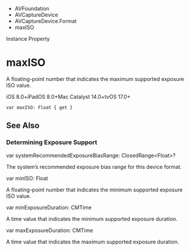 

- AVFoundation
- AVCaptureDevice
- AVCaptureDevice.Format
-  maxISO 

Instance Property

# maxISO

A floating-point number that indicates the maximum supported exposure ISO value.

iOS 8.0+iPadOS 8.0+Mac Catalyst 14.0+tvOS 17.0+

``` source
var maxISO: Float { get }
```

## See Also

### Determining Exposure Support

var systemRecommendedExposureBiasRange: ClosedRange&lt;Float>?

The system’s recommended exposure bias range for this device format.

var minISO: Float

A floating-point number that indicates the minimum supported exposure ISO value.

var minExposureDuration: CMTime

A time value that indicates the minimum supported exposure duration.

var maxExposureDuration: CMTime

A time value that indicates the maximum supported exposure duration.

